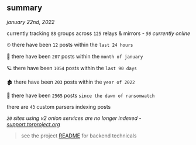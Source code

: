 
## summary
_january 22nd, 2022_

currently tracking `88` groups across `125` relays & mirrors - _`56` currently online_

⏲ there have been `12` posts within the `last 24 hours`

🦈 there have been `207` posts within the `month of january`

🪐 there have been `1054` posts within the `last 90 days`

🏚 there have been `203` posts within the `year of 2022`

🦕 there have been `2565` posts `since the dawn of ransomwatch`

there are `43` custom parsers indexing posts

_`20` sites using v2 onion services are no longer indexed - [support.torproject.org](https://support.torproject.org/onionservices/v2-deprecation/)_

> see the project [README](https://github.com/thetanz/ransomwatch#ransomwatch--) for backend technicals
